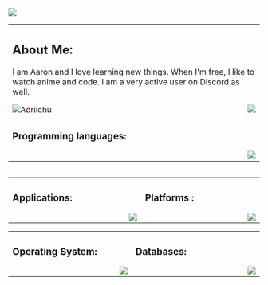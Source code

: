 <img src="https://cdn.discordapp.com/attachments/952298053715525723/1030418124396298240/banner.png" draggable="false">


<table>
	 <td width="1200px">
	 <h2>About Me:</h2>
         I am Aaron and I love learning new things. When I'm free, I like to watch anime and code. I am a very active user on Discord as well.
</p>
    <img src="https://komarev.com/ghpvc/?username=Adriichu&label=Profile%20views&style=for-the-badge" alt="Adriichu" />
    <img align="right" src="https://lanyard-profile-readme.vercel.app/api/287218738242125826?bg=00000000">
    
</td>
	<tr>
	<td width="1200px">
	<h3>Programming languages:</h3>
	<img align="right" src="https://skillicons.dev/icons?i=js,python,nodejs,bots,html,css,bash,md"></td>
	</tr>
	<table>   

<table align="center">
	<tr>
		<td width="1200px">
	    <h3>Applications:</h3>
        <img align="right" src="https://skillicons.dev/icons?i=vscode,docker,git,stackoverflow,nginx" draggable="false">
		</td>
		<td width="1200px">
	    <h3>Platforms :</h3>
        <img align="right" src="https://skillicons.dev/icons?i=discord,instagram,github" draggable="false">
		</td>
	</tr>
</table>
	
<table align="center">
	<tr>
		<td width="1200px">
	    <h3>Operating System:</h3>
        <img align="right" src="https://skillicons.dev/icons?i=linux" draggable="false">
		</td>
		<td width="1200px">
	    <h3>Databases:</h3>
        <img align="right" src="https://skillicons.dev/icons?i=mongodb,mysql" draggable="false">
		</td>
	</tr>
</table>

<br>
